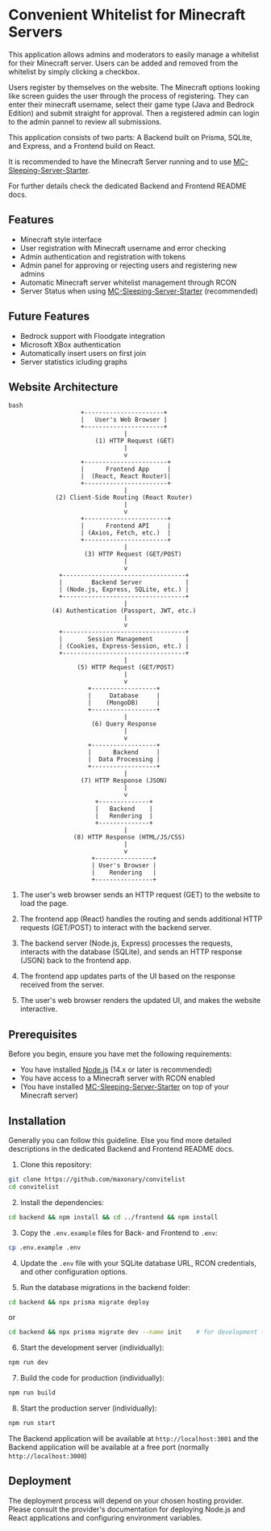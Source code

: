 # Convenient Whitelist for Minecraft Servers

This application allows admins and moderators to easily manage a whitelist for their Minecraft server.
Users can be added and removed from the whitelist by simply clicking a checkbox.

Users register by themselves on the website. The Minecraft options looking like screen guides the user through the process of registering.
They can enter their minecraft username, select their game type (Java and Bedrock Edition) and submit straight for approval.
Then a registered admin can login to the admin pannel to review all submissions. 

This application consists of two parts: A Backend built on Prisma, SQLite, and Express, and a Frontend build on React. 

It is recommended to have the Minecraft Server running and to use [MC-Sleeping-Server-Starter](https://github.com/vincss/mcsleepingserverstarter). 

For further details check the dedicated Backend and Frontend README docs.

## Features

- Minecraft style interface
- User registration with Minecraft username and error checking
- Admin authentication and registration with tokens
- Admin panel for approving or rejecting users and registering new admins
- Automatic Minecraft server whitelist management through RCON
- Server Status when using [MC-Sleeping-Server-Starter](https://github.com/vincss/mcsleepingserverstarter) (recommended)

## Future Features

* Bedrock support with Floodgate integration
* Microsoft XBox authentication
* Automatically insert users on first join
* Server statistics icluding graphs

## Website Architecture
```
bash
                    +----------------------+
                    |   User's Web Browser |
                    +----------------------+
                                |
                        (1) HTTP Request (GET)
                                |
                                v
                    +-----------------------+
                    |      Frontend App     |
                    |  (React, React Router)|
                    +-----------------------+
                                |
             (2) Client-Side Routing (React Router)
                                |
                                v
                    +-----------------------+
                    |      Frontend API     |
                    | (Axios, Fetch, etc.)  |
                    +-----------------------+
                                |
                     (3) HTTP Request (GET/POST)
                                |
                                v
              +----------------------------------+
              |        Backend Server            |
              | (Node.js, Express, SQLite, etc.) |
              +----------------------------------+
                                |
            (4) Authentication (Passport, JWT, etc.)
                                |
                                v
              +----------------------------------+
              |       Session Management         |
              | (Cookies, Express-Session, etc.) |
              +----------------------------------+
                                |
                   (5) HTTP Request (GET/POST)
                                |
                                v
                      +------------------+
                      |     Database     |
                      |    (MongoDB)     |
                      +------------------+
                                |
                       (6) Query Response
                                |
                                v
                      +------------------+
                      |      Backend     |
                      |  Data Processing |
                      +------------------+
                                |
                    (7) HTTP Response (JSON)
                                |
                                v
                        +--------------+
                        |   Backend    |
                        |   Rendering  |
                        +--------------+
                                |
                  (8) HTTP Response (HTML/JS/CSS)
                                |
                                v
                       +----------------+
                       | User's Browser |
                       |    Rendering   |
                       +----------------+
```

1. The user's web browser sends an HTTP request (GET) to the website to load the page.

2. The frontend app (React) handles the routing and sends additional HTTP requests (GET/POST) to interact with the backend server.

3. The backend server (Node.js, Express) processes the requests, interacts with the database (SQLite), and sends an HTTP response (JSON) back to the frontend app.

4. The frontend app updates parts of the UI based on the response received from the server.

5. The user's web browser renders the updated UI, and makes the website interactive.

## Prerequisites

Before you begin, ensure you have met the following requirements:

- You have installed [Node.js](https://nodejs.org/) (14.x or later is recommended)
- You have access to a Minecraft server with RCON enabled
- (You have installed [MC-Sleeping-Server-Starter](https://github.com/vincss/mcsleepingserverstarter) on top of your Minecraft server)

## Installation

Generally you can follow this guideline. Else you find more detailed descriptions in the dedicated Backend and Frontend README docs. 

1. Clone this repository:
```bash
git clone https://github.com/maxonary/convitelist
cd convitelist
```

2. Install the dependencies:
```bash
cd backend && npm install && cd ../frontend && npm install
```

3. Copy the `.env.example` files for Back- and Frontend to `.env`:
```bash
cp .env.example .env
```

4. Update the `.env` file with your SQLite database URL, RCON credentials, and other configuration options.

5. Run the database migrations in the backend folder:
```bash
cd backend && npx prisma migrate deploy
```
or
```bash
cd backend && npx prisma migrate dev --name init    # for development to create a database
```

6. Start the development server (individually):
```bash
npm run dev
```

7. Build the code for production (individually):
```bash
npm run build
```

8. Start the production server (individually):
```bash
npm run start
```

The Backend application will be available at `http://localhost:3001` 
and the Backend application will be available at a free port (normally `http://localhost:3000`)

## Deployment

The deployment process will depend on your chosen hosting provider. Please consult the provider's documentation for deploying Node.js and React applications and configuring environment variables.